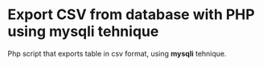 # Export CSV from database with PHP using mysqli tehnique

Php script that exports table in csv format, using <strong>mysqli</strong> tehnique.
